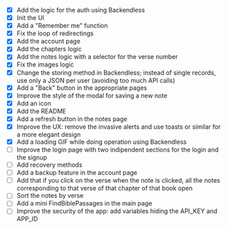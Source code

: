 - [x] Add the logic for the auth using Backendless
- [x] Init the UI
- [x] Add a "Remember me" function
- [x] Fix the loop of redirectings
- [x] Add the account page
- [x] Add the chapters logic
- [x] Add the notes logic with a selector for the verse number
- [x] Fix the images logic
- [x] Change the storing method in Backendless; instead of single records, use only a JSON per user (avoiding too much API calls)
- [x] Add a "Back" button in the appropriate pages
- [x] Improve the style of the modal for saving a new note
- [x] Add an icon
- [x] Add the README
- [x] Add a refresh button in the notes page
- [x] Improve the UX: remove the invasive alerts and use toasts or similar for a more elegant design
- [x] Add a loading GIF while doing operation using Backendless
- [ ] Improve the login page with two indipendent sections for the login and the signup
- [ ] Add recovery methods
- [ ] Add a backup feature in the account page
- [ ] Add that if you click on the verse when the note is clicked, all the notes corresponding to that verse of that chapter of that book open
- [ ] Sort the notes by verse
- [ ] Add a mini FindBiblePassages in the main page
- [ ] Improve the security of the app: add variables hiding the API_KEY and APP_ID
